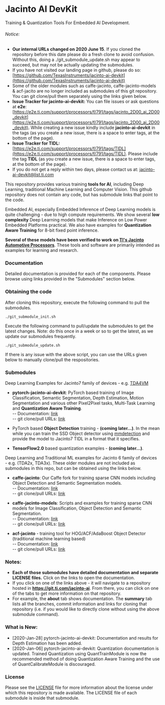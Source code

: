 # Jacinto AI DevKit
Training & Quantization Tools For Embedded AI Development.

###### Notice: 
- **Our internal URLs changed on 2020 June 15**. If you cloned the repository before this date please do a fresh clone to avoid confusion. Without this, doing a ./git_submodule_update.sh may appear to succeed, but may not be actually updating the submodules.
- If you have not visited our landing page in github, please do so: [https://github.com/TexasInstruments/jacinto-ai-devkit](https://github.com/TexasInstruments/jacinto-ai-devkit)
- Some of the older modules such as caffe-jacinto, caffe-jacinto-models & acf-jacito are no longer included as submodules of this git repository. You can git clone/pull them separately using the links given below.
- **Issue Tracker for jacinto-ai-devkit:** You can file issues or ask questions at **e2e**: [https://e2e.ti.com/support/processors/f/791/tags/jacinto_2D00_ai_2D00_devkit](https://e2e.ti.com/support/processors/f/791/tags/jacinto_2D00_ai_2D00_devkit). While creating a new issue kindly include **jacinto-ai-devkit** in the tags (as you create a new issue, there is a space to enter tags, at the bottom of the page). 
- **Issue Tracker for TIDL:** [https://e2e.ti.com/support/processors/f/791/tags/TIDL](https://e2e.ti.com/support/processors/f/791/tags/TIDL). Please include the tag **TIDL** (as you create a new issue, there is a space to enter tags, at the bottom of the page). 
- If you do not get a reply within two days, please contact us at: jacinto-ai-devkit@list.ti.com

This repository provides various training **tools for AI**, including Deep Learning, traditional Machine Learning and Computer Vision. This github repository does not contain any code, but has submodule links that point to the code. 

Embedded AI, especially Embedded Inference of Deep Learning models is quite challenging - due to high compute requirements. We show several **low complexity** Deep Learning models that make  Inference on Low Power Embedded Platforms practical. We also have examples for **Quantization Aware Training** for 8-bit fixed point inference.

**Several of these models have been verified to work on [TI's Jacinto Automotive Processors](http://www.ti.com/processors/automotive-processors/tdax-adas-socs/overview.html)**. These tools and software are primarily intended as examples for learning and research.  

### Documentation
Detailed documentation is provided for each of the components. Please browse using links provided in the "Submodules" section below.

### Obtaining the code
After cloning this repository, execute the following command to pull the submodules.
```
./git_submodule_init.sh
```
Execute the following command to pull/update the submodules to get the latest changes. Note: do this once in a week or so to get the latest, as we update our submodules frequently.
```
./git_submodule_update.sh
```
If there is any issue with the above script, you can use the URLs given below to manually clone/pull the respositories.


### Submodules

Deep Learning Examples for Jacinto7 family of devices - e.g. [TDA4VM](http://www.ti.com/product/TDA4VM)<br>
- **pytorch-jacinto-ai-devkit**: PyTorch based training of Image Classification, Semantic Segmentation, Depth Estimation, Motion Segmentation and various other Pixel2Pixel tasks, Multi-Task Learning and **Quantization Aware Training**.<br>
-- Documentation: [link](https://git.ti.com/cgit/jacinto-ai/pytorch-jacinto-ai-devkit/about/)<br>
-- git clone/pull URLs: [link](https://git.ti.com/cgit/jacinto-ai/pytorch-jacinto-ai-devkit/)<br>

- PyTorch based **Object Detection** training - **(coming later...)**. In the mean while you can train the SSD Object detector using [mmdetection](https://github.com/open-mmlab/mmdetection) and provide the model to Jacinto7 TIDL in a format that it specifies.<br>
- **TensorFlow2.0** based quantization examples - **(coming later...)**.<br>

Deep Learning and Traditional ML examples for Jacinto 6 family of devices - e.g. (TDA2x, TDA3x). These older modules are not included as submodules in this repo, but can be obtained using the links below.<br>
- **caffe-jacinto**: Our Caffe fork for training sparse CNN models including Object Detection and Semantic Segmentation models.<br>
-- Documentation: [link](https://git.ti.com/cgit/jacinto-ai/caffe-jacinto/about/)<br>
-- git clone/pull URLs: [link](https://git.ti.com/cgit/jacinto-ai/caffe-jacinto/)<br>

- **caffe-jacinto-models**: Scripts and examples for training sparse CNN models for Image Classification, Object Detection and Semantic Segmentation.<br>
-- Documentation: [link](https://git.ti.com/cgit/jacinto-ai/caffe-jacinto-models/about/)<br>
-- git clone/pull URLs: [link](https://git.ti.com/cgit/jacinto-ai/caffe-jacinto-models/)<br>

- **acf-jacinto** - training tool for HOG/ACF/AdaBoost Object Detector (traditional machine learning based)<br>
-- Documentation: [link](https://git.ti.com/cgit/jacinto-ai/acf-jacinto/about/)<br>
-- git clone/pull URLs: [link](https://git.ti.com/cgit/jacinto-ai/acf-jacinto/)<br>

### Notes: 
- **Each of those submodules have detailed documentation and separate LICENSE files.** Click on the links to open the documentation. 
- If you click on one of the links above - it will navigate to a repository hosted in **https://git.ti.com/jacinto-ai**. From there, you can click on one of the tabs to get more information on that repository. 
- For example, the **about** tab shows documentation. The **summary** tab lists all the branches, commit information and links for cloning that repository (i.e. if you would like to directly clone without using the above submodule command).


### What is New: 
- [2020-Jan-28] pytorch-jacinto-ai-devkit: Documentation and results for Depth Estimation has been added.<br>
- [2020-Jan-06] pytorch-jacinto-ai-devkit: Quantization documentation is updated. Trained Quantization using QuantTrainModule is now the recommended method of doing Quantization Aware Training and the use of QuantCalibrateModule is discouraged.


### License

Please see the [LICENSE](./LICENSE) file for more information about the license under which this repository is made available. The LICENSE file of each submodule is inside that submodule.